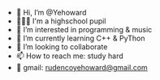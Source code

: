 - 👋 Hi, I’m @Yehoward
- 🧔🏻‍♂️ I'm a highschool pupil
- 👀 I’m interested in programming & music
- 🌱 I’m currently learning C++ & PyThon
- 💞️ I’m looking to collaborate 
- 📫 How to reach me: study hard
- 🤳 gmail: rudencoyehoward@gmail.com

<!---
Yehoward/Yehoward is a ✨ special ✨ repository because its `README.md` (this file) appears on your GitHub profile.
You can click the Preview link to take a look at your changes.
--->
